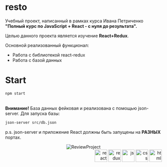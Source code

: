 # resto

Учебный проект, написанный в рамках курса Ивана Петриченко **"Полный курс по JavaScript + React - с нуля до результата".**

Целью данного проекта является изучение **React+Redux**.

Основной реализованный функционал:
- Работа с библиотекой react-redux
- Работа с базой данных

# Start
```bash
npm start
```
</br>**Внимание!** База данных фейковая и реализована с помощью json-server.
Для запуска базы:
```bash
json-server src/db.json
```
p.s. json-server и приложение React должны быть запущены на **РАЗНЫХ** портах.
<div align="center"><img src="https://i.ibb.co/7RVvQbp/preview-project.gif" alt="ReviewProject"/></div>
<div align="right">
  <img src="https://i.ibb.co/XLPJSyM/react-icon.png" alt="react" height="40px"/>
  <img src="https://i.ibb.co/PrCNpDg/redux-icon.png" alt="redux" height="40px"/>
  <img src="https://i.ibb.co/3m5wrjD/icons8-javascript-is-a-high-level-interpreted-programming-language-48.png" alt="js" height="40px"/>
  <img src="https://i.ibb.co/72YpBjg/icons8-css-60.png" alt="css" height="40px"/>
  <img src="https://i.ibb.co/R6XVMZt/html-icon.png" alt="html" height="40px"/>
</div> 
